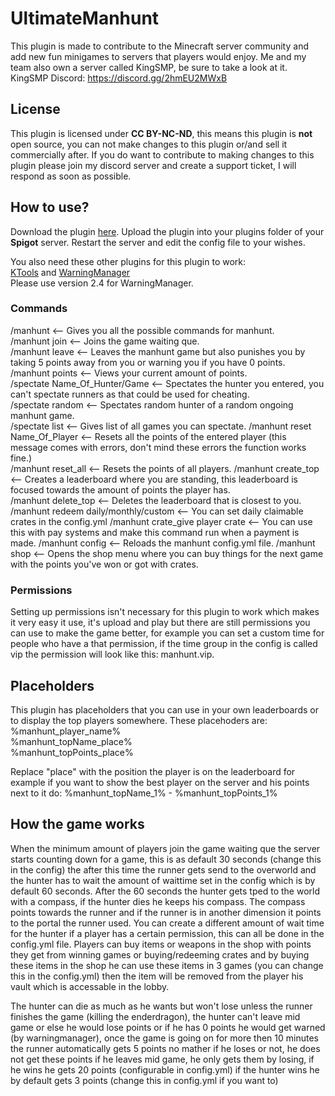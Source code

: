 # **UltimateManhunt**
This plugin is made to contribute to the Minecraft server community and add new fun minigames to servers that players would enjoy.
Me and my team also own a server called KingSMP, be sure to take a look at it.
KingSMP Discord: https://discord.gg/2hmEU2MWxB

## **License**
This plugin is licensed under **CC BY-NC-ND**, this means this plugin is **not** open source, you can not make changes to this plugin
or/and sell it commercially after. If you do want to contribute to making changes to this plugin please join my discord server and 
create a support ticket, I will respond as soon as possible.

## **How to use?**
Download the plugin [here](https://kingsmp.eu/plugin).
Upload the plugin into your plugins folder of your **Spigot** server.
Restart the server and edit the config file to your wishes.

You also need these other plugins for this plugin to work:  
[KTools](https://www.spigotmc.org/resources/ktools.108301/) and [WarningManager](https://www.spigotmc.org/resources/warningmanager.11381/)  
Please use version 2.4 for WarningManager.

### **Commands**
/manhunt <-- Gives you all the possible commands for manhunt.  
/manhunt join <-- Joins the game waiting que.  
/manhunt leave <-- Leaves the manhunt game but also punishes you by taking 5 points away from you or warning you if you have 0 points.  
/manhunt points <-- Views your current amount of points.  
/spectate Name_Of_Hunter/Game <-- Spectates the hunter you entered, you can't spectate runners as that could be used for cheating.  
/spectate random <-- Spectates random hunter of a random ongoing manhunt game.  
/spectate list <-- Gives list of all games you can spectate.
/manhunt reset Name_Of_Player <-- Resets all the points of the entered player (this message comes with errors, don't mind these errors the function works fine.)  
/manhunt reset_all <-- Resets the points of all players.
/manhunt create_top <-- Creates a leaderboard where you are standing, this leaderboard is focused towards the amount of points the player has.  
/manhunt delete_top <-- Deletes the leaderboard that is closest to you.
/manhunt redeem daily/monthly/custom <-- You can set daily claimable crates in the config.yml
/manhunt crate_give player crate <-- You can use this with pay systems and make this command run when a payment is made.
/manhunt config <-- Reloads the manhunt config.yml file.
/manhunt shop <-- Opens the shop menu where you can buy things for the next game with the points you've won or got with crates.

### **Permissions**
Setting up permissions isn't necessary for this plugin to work which makes it very
easy it use, it's upload and play but there are still permissions you can use to make the game better, for example
you can set a custom time for people who have a that permission, if the time group in the config is called vip 
the permission will look like this: manhunt.vip.

## **Placeholders**
This plugin has placeholders that you can use in your own leaderboards
or to display the top players somewhere. These placehoders are:  
%manhunt_player_name%  
%manhunt_topName_place%  
%manhunt_topPoints_place%

Replace "place" with the position the player is on the leaderboard
for example if you want to show the best player on the server and his points next to it do: %manhunt_topName_1% - %manhunt_topPoints_1%

## **How the game works**
When the minimum amount of players join the game waiting que the server starts counting down for a game, this is as default 30 seconds (change this in the config) the after this time the runner gets send to the overworld and the hunter has to wait the amount of waittime set in the config which is by default 60 seconds. After the 60 seconds the hunter gets tped to the world with a compass, if the hunter dies he keeps his compass. The compass points towards the runner and if the runner is in another dimension it points to the portal the runner used. You can create a different amount of wait time for the hunter if a player has a certain permission, this can all be done in the config.yml file. Players can buy items or weapons in the shop with points they get from winning games or buying/redeeming crates and by buying these items in the shop he can use these items in 3 games (you can change this in the config.yml) then the item will be removed from the player his vault which is accessable in the lobby.

The hunter can die as much as he wants but won't lose unless the runner finishes the game (killing the enderdragon), the hunter can't leave mid game or else he would lose points or if he has 0 points he would get warned (by warningmanager), once the game is going on for more then 10 minutes the runner automatically gets 5 points no mather if he loses or not, he does not get these points if he leaves mid game, he only gets them by losing, if he wins he gets 20 points (configurable in config.yml) if the hunter wins he by default gets 3 points (change this in config.yml if you want to)
